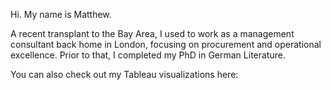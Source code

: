 Hi. My name is Matthew. 

A recent transplant to the Bay Area, I used to work as a management consultant back home in London, focusing on procurement and operational excellence. Prior to that, I completed my PhD in German Literature.

You can also check out my Tableau visualizations here:
